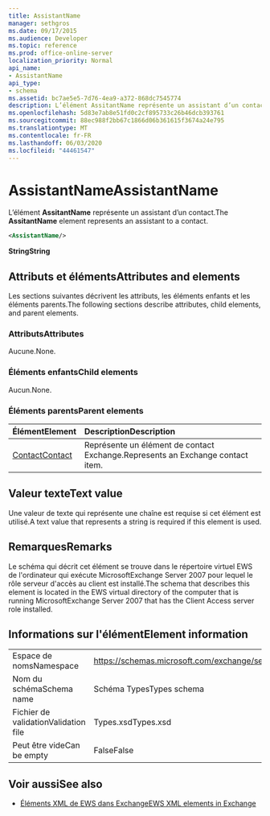 ```yaml
---
title: AssistantName
manager: sethgros
ms.date: 09/17/2015
ms.audience: Developer
ms.topic: reference
ms.prod: office-online-server
localization_priority: Normal
api_name:
- AssistantName
api_type:
- schema
ms.assetid: bc7ae5e5-7d76-4ea9-a372-868dc7545774
description: L’élément AssitantName représente un assistant d’un contact.
ms.openlocfilehash: 5d83e7ab8e51fd0c2cf895733c26b46dcb393761
ms.sourcegitcommit: 88ec988f2bb67c1866d06b361615f3674a24e795
ms.translationtype: MT
ms.contentlocale: fr-FR
ms.lasthandoff: 06/03/2020
ms.locfileid: "44461547"
---
```

# <a name="assistantname"></a><span data-ttu-id="802f7-103">AssistantName</span><span class="sxs-lookup"><span data-stu-id="802f7-103">AssistantName</span></span>

<span data-ttu-id="802f7-104">L’élément **AssitantName** représente un assistant d’un contact.</span><span class="sxs-lookup"><span data-stu-id="802f7-104">The **AssitantName** element represents an assistant to a contact.</span></span> 
  
```xml
<AssistantName/>
```

 <span data-ttu-id="802f7-105">**String**</span><span class="sxs-lookup"><span data-stu-id="802f7-105">**String**</span></span>
## <a name="attributes-and-elements"></a><span data-ttu-id="802f7-106">Attributs et éléments</span><span class="sxs-lookup"><span data-stu-id="802f7-106">Attributes and elements</span></span>

<span data-ttu-id="802f7-107">Les sections suivantes décrivent les attributs, les éléments enfants et les éléments parents.</span><span class="sxs-lookup"><span data-stu-id="802f7-107">The following sections describe attributes, child elements, and parent elements.</span></span>
  
### <a name="attributes"></a><span data-ttu-id="802f7-108">Attributs</span><span class="sxs-lookup"><span data-stu-id="802f7-108">Attributes</span></span>

<span data-ttu-id="802f7-109">Aucune.</span><span class="sxs-lookup"><span data-stu-id="802f7-109">None.</span></span>
  
### <a name="child-elements"></a><span data-ttu-id="802f7-110">Éléments enfants</span><span class="sxs-lookup"><span data-stu-id="802f7-110">Child elements</span></span>

<span data-ttu-id="802f7-111">Aucun.</span><span class="sxs-lookup"><span data-stu-id="802f7-111">None.</span></span>
  
### <a name="parent-elements"></a><span data-ttu-id="802f7-112">Éléments parents</span><span class="sxs-lookup"><span data-stu-id="802f7-112">Parent elements</span></span>

|<span data-ttu-id="802f7-113">**Élément**</span><span class="sxs-lookup"><span data-stu-id="802f7-113">**Element**</span></span>|<span data-ttu-id="802f7-114">**Description**</span><span class="sxs-lookup"><span data-stu-id="802f7-114">**Description**</span></span>|
|:-----|:-----|
|[<span data-ttu-id="802f7-115">Contact</span><span class="sxs-lookup"><span data-stu-id="802f7-115">Contact</span></span>](contact.md) <br/> |<span data-ttu-id="802f7-116">Représente un élément de contact Exchange.</span><span class="sxs-lookup"><span data-stu-id="802f7-116">Represents an Exchange contact item.</span></span>  <br/> |
   
## <a name="text-value"></a><span data-ttu-id="802f7-117">Valeur texte</span><span class="sxs-lookup"><span data-stu-id="802f7-117">Text value</span></span>

<span data-ttu-id="802f7-118">Une valeur de texte qui représente une chaîne est requise si cet élément est utilisé.</span><span class="sxs-lookup"><span data-stu-id="802f7-118">A text value that represents a string is required if this element is used.</span></span>
  
## <a name="remarks"></a><span data-ttu-id="802f7-119">Remarques</span><span class="sxs-lookup"><span data-stu-id="802f7-119">Remarks</span></span>

<span data-ttu-id="802f7-120">Le schéma qui décrit cet élément se trouve dans le répertoire virtuel EWS de l'ordinateur qui exécute MicrosoftExchange Server 2007 pour lequel le rôle serveur d'accès au client est installé.</span><span class="sxs-lookup"><span data-stu-id="802f7-120">The schema that describes this element is located in the EWS virtual directory of the computer that is running MicrosoftExchange Server 2007 that has the Client Access server role installed.</span></span>
  
## <a name="element-information"></a><span data-ttu-id="802f7-121">Informations sur l'élément</span><span class="sxs-lookup"><span data-stu-id="802f7-121">Element information</span></span>

|||
|:-----|:-----|
|<span data-ttu-id="802f7-122">Espace de noms</span><span class="sxs-lookup"><span data-stu-id="802f7-122">Namespace</span></span>  <br/> |https://schemas.microsoft.com/exchange/services/2006/types  <br/> |
|<span data-ttu-id="802f7-123">Nom du schéma</span><span class="sxs-lookup"><span data-stu-id="802f7-123">Schema name</span></span>  <br/> |<span data-ttu-id="802f7-124">Schéma Types</span><span class="sxs-lookup"><span data-stu-id="802f7-124">Types schema</span></span>  <br/> |
|<span data-ttu-id="802f7-125">Fichier de validation</span><span class="sxs-lookup"><span data-stu-id="802f7-125">Validation file</span></span>  <br/> |<span data-ttu-id="802f7-126">Types.xsd</span><span class="sxs-lookup"><span data-stu-id="802f7-126">Types.xsd</span></span>  <br/> |
|<span data-ttu-id="802f7-127">Peut être vide</span><span class="sxs-lookup"><span data-stu-id="802f7-127">Can be empty</span></span>  <br/> |<span data-ttu-id="802f7-128">False</span><span class="sxs-lookup"><span data-stu-id="802f7-128">False</span></span>  <br/> |
   
## <a name="see-also"></a><span data-ttu-id="802f7-129">Voir aussi</span><span class="sxs-lookup"><span data-stu-id="802f7-129">See also</span></span>

- [<span data-ttu-id="802f7-130">Éléments XML de EWS dans Exchange</span><span class="sxs-lookup"><span data-stu-id="802f7-130">EWS XML elements in Exchange</span></span>](ews-xml-elements-in-exchange.md)

